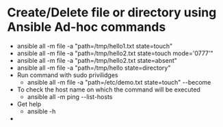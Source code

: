 # Create/Delete file or directory using Ansible Ad-hoc commands
 - ansible all -m file -a "path=/tmp/hello1.txt state=touch"
 - ansible all -m file -a "path=/tmp/hello2.txt state=touch mode='0777'"
 - ansible all -m file -a "path=/tmp/hello2.txt state=absent"
 - ansible all -m file -a "path=/tmp/hello state=directory"
 - Run command with sudo privilidges
   - ansible all -m file -a "path=/etc/demo.txt state=touch" --become
 - To check the host name on which the command will be executed
   - ansible all -m ping --list-hosts
 - Get help
   - ansible -h
 - 
